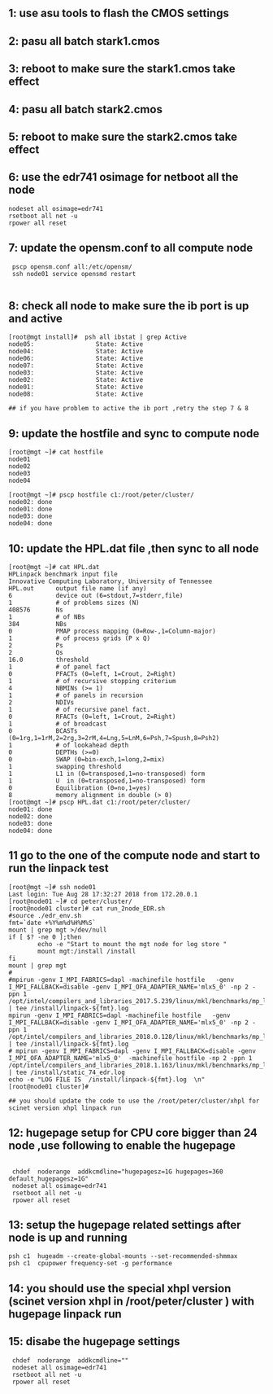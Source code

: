 ## 1:   use asu tools to flash the CMOS settings 
## 2:   pasu all batch stark1.cmos
## 3:   reboot to make sure the stark1.cmos take effect
## 4:   pasu all batch stark2.cmos
## 5:   reboot to make sure the stark2.cmos take effect
## 6:   use the edr741 osimage  for netboot all the node 

```
nodeset all osimage=edr741
rsetboot all net -u
rpower all reset

```
## 7:   update the opensm.conf to all compute node 

```
 pscp opensm.conf all:/etc/opensm/
 ssh node01 service opensmd restart
 
```
## 8:   check all node to make sure the ib port is up and active 

```
[root@mgt install]#  psh all ibstat | grep Active
node05:                 State: Active
node04:                 State: Active
node06:                 State: Active
node07:                 State: Active
node03:                 State: Active
node02:                 State: Active
node01:                 State: Active
node08:                 State: Active

## if you have problem to active the ib port ,retry the step 7 & 8

```
## 9:   update the hostfile and sync to compute node 

```
[root@mgt ~]# cat hostfile
node01
node02
node03
node04

[root@mgt ~]# pscp hostfile c1:/root/peter/cluster/
node02: done
node01: done
node03: done
node04: done

```
## 10:  update the HPL.dat file ,then sync to all node 

```
[root@mgt ~]# cat HPL.dat
HPLinpack benchmark input file
Innovative Computing Laboratory, University of Tennessee
HPL.out      output file name (if any)
6            device out (6=stdout,7=stderr,file)
1            # of problems sizes (N)
408576       Ns
1            # of NBs
384          NBs
0            PMAP process mapping (0=Row-,1=Column-major)
1            # of process grids (P x Q)
2            Ps
2            Qs
16.0         threshold
1            # of panel fact
0            PFACTs (0=left, 1=Crout, 2=Right)
1            # of recursive stopping criterium
4            NBMINs (>= 1)
1            # of panels in recursion
2            NDIVs
1            # of recursive panel fact.
0            RFACTs (0=left, 1=Crout, 2=Right)
1            # of broadcast
0            BCASTs (0=1rg,1=1rM,2=2rg,3=2rM,4=Lng,5=LnM,6=Psh,7=Spush,8=Psh2)
1            # of lookahead depth
0            DEPTHs (>=0)
0            SWAP (0=bin-exch,1=long,2=mix)
1            swapping threshold
1            L1 in (0=transposed,1=no-transposed) form
1            U  in (0=transposed,1=no-transposed) form
0            Equilibration (0=no,1=yes)
8            memory alignment in double (> 0)
[root@mgt ~]# pscp HPL.dat c1:/root/peter/cluster/
node01: done
node02: done
node03: done
node04: done

```
## 11 go to the one of the compute node and start to run the linpack test 

```
[root@mgt ~]# ssh node01
Last login: Tue Aug 28 17:32:27 2018 from 172.20.0.1
[root@node01 ~]# cd peter/cluster/
[root@node01 cluster]# cat run_2node_EDR.sh
#source ./edr_env.sh
fmt=`date +%Y%m%d%H%M%S`
mount | grep mgt >/dev/null
if [ $? -ne 0 ];then
        echo -e "Start to mount the mgt node for log store "
        mount mgt:/install /install
fi
mount | grep mgt
#
#mpirun -genv I_MPI_FABRICS=dapl -machinefile hostfile   -genv I_MPI_FALLBACK=disable -genv I_MPI_OFA_ADAPTER_NAME='mlx5_0' -np 2 -ppn 1 /opt/intel/compilers_and_libraries_2017.5.239/linux/mkl/benchmarks/mp_linpack/xhpl_intel64_dynamic | tee /install/linpack-${fmt}.log
mpirun -genv I_MPI_FABRICS=dapl -machinefile hostfile   -genv I_MPI_FALLBACK=disable -genv I_MPI_OFA_ADAPTER_NAME='mlx5_0' -np 2 -ppn 1 /opt/intel/compilers_and_libraries_2018.0.128/linux/mkl/benchmarks/mp_linpack/xhpl_intel64_dynamic | tee /install/linpack-${fmt}.log
# mpirun -genv I_MPI_FABRICS=dapl -genv I_MPI_FALLBACK=disable -genv I_MPI_OFA_ADAPTER_NAME='mlx5_0'  -machinefile hostfile -np 2 -ppn 1 /opt/intel/compilers_and_libraries_2018.1.163/linux/mkl/benchmarks/mp_linpack/xhpl_intel64_static | tee /install/static_74_edr.log
echo -e "LOG FILE IS  /install/linpack-${fmt}.log  \n"
[root@node01 cluster]#

## you should update the code to use the /root/peter/cluster/xhpl for scinet version xhpl linpack run 

```
## 12:	  hugepage setup for CPU core bigger than 24 node ,use following to enable the hugepage 
```

 chdef  noderange  addkcmdline="hugepagesz=1G hugepages=360 default_hugepagesz=1G" 
 nodeset all osimage=edr741
 rsetboot all net -u
 rpower all reset

```
## 13:	setup the hugepage related settings after node is up and running 
```
psh c1  hugeadm --create-global-mounts --set-recommended-shmmax
psh c1  cpupower frequency-set -g performance

```
## 14:	you should use the special xhpl version (scinet version xhpl in /root/peter/cluster ) with hugepage linpack run 
## 15:  disabe the hugepage settings 
```
 chdef  noderange  addkcmdline=""
 nodeset all osimage=edr741
 rsetboot all net -u
 rpower all reset
```
## 
